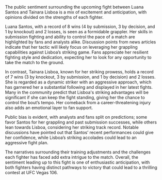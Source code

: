 The public sentiment surrounding the upcoming fight between Luana Santos and Tainara Lisboa is a mix of excitement and anticipation, with opinions divided on the strengths of each fighter. 

Luana Santos, with a record of 8 wins (4 by submission, 3 by decision, and 1 by knockout) and 2 losses, is seen as a formidable grappler. Her skills in submission fighting and ability to control the pace of a match are highlighted by fans and analysts alike. Discussion points from news articles indicate that her tactic will likely focus on leveraging her grappling capabilities against Lisboa’s striking game. Fans appreciate her resilient fighting style and dedication, expecting her to look for any opportunity to take the match to the ground.

In contrast, Tainara Lisboa, known for her striking prowess, holds a record of 7 wins (3 by knockout, 3 by submission, and 1 by decision) and 2 losses. She is regarded as a dynamic striker with an aggressive approach, which has garnered her a substantial following and displayed in her latest fights. Many in the community predict that Lisboa's striking advantages will be significant if she can keep the fight standing, giving her the chance to control the bout’s tempo. Her comeback from a career-threatening injury also adds an emotional layer to fan support. 

Public bias is evident, with analysts and fans split on predictions; some favor Santos for her grappling and past submission successes, while others lean towards Lisboa, considering her striking track record. Notable discussions have pointed out that Santos’ recent performances could give her confidence, while Lisboa’s striking accolades could lead to an aggressive fight plan.

The narratives surrounding their training adjustments and the challenges each fighter has faced add extra intrigue to the match. Overall, the sentiment leading up to this fight is one of enthusiastic anticipation, with both fighters having distinct pathways to victory that could lead to a thrilling contest at UFC Vegas 106.